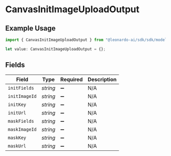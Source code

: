 # CanvasInitImageUploadOutput

## Example Usage

```typescript
import { CanvasInitImageUploadOutput } from "@leonardo-ai/sdk/sdk/models/operations";

let value: CanvasInitImageUploadOutput = {};
```

## Fields

| Field              | Type               | Required           | Description        |
| ------------------ | ------------------ | ------------------ | ------------------ |
| `initFields`       | *string*           | :heavy_minus_sign: | N/A                |
| `initImageId`      | *string*           | :heavy_minus_sign: | N/A                |
| `initKey`          | *string*           | :heavy_minus_sign: | N/A                |
| `initUrl`          | *string*           | :heavy_minus_sign: | N/A                |
| `maskFields`       | *string*           | :heavy_minus_sign: | N/A                |
| `maskImageId`      | *string*           | :heavy_minus_sign: | N/A                |
| `maskKey`          | *string*           | :heavy_minus_sign: | N/A                |
| `maskUrl`          | *string*           | :heavy_minus_sign: | N/A                |
